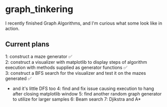 # graph_tinkering
I recently finished Graph Algorithms, and I'm curious what some look like in action.

## Current plans
1: construct a maze generator :white_check_mark:\
2: construct a visualizer with matplotlib to display steps of algorithm execution with methods supplied as generator functions :white_check_mark:\
3: construct a BFS search for the visualizer and test it on the mazes generated :white_check_mark:
   - and it's little DFS too
4: find and fix issue causing execution to hang after closing matplotlib window
5: find another random graph generator to utilize for larger samples
6: Beam search
7: Djikstra and A*